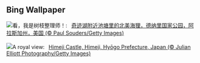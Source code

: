 ## Bing Wallpaper
![](https://www.bing.com/th?id=OHR.BeaverDenali_ZH-CN8736013851_UHD.jpg&w=1000)看，我是树枝整理师！:&nbsp;&ensp;[奇迹湖附近池塘里的北美海狸，德纳里国家公园，阿拉斯加州，美国 (© Paul Souders/Getty Images)](https://www.bing.com/th?id=OHR.BeaverDenali_ZH-CN8736013851_UHD.jpg)
<br><br/>
![](https://www.bing.com/th?id=OHR.JapanHimeji_EN-US1768279571_UHD.jpg&w=1000)A royal view:&nbsp;&ensp;[Himeji Castle, Himeji, Hyōgo Prefecture, Japan (© Julian Elliott Photography/Getty Images)](https://www.bing.com/th?id=OHR.JapanHimeji_EN-US1768279571_UHD.jpg)
<br><br/>
